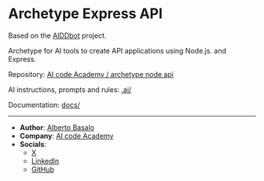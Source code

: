 # Archetype Express API  

Based on the [AIDDbot](https://github.com/AIcodeAcademy/AIDDbot) project.

Archetype for AI tools to create API applications using Node.js. and Express.

Repository: [AI code Academy / archetype node api](https://github.com/AIcodeAcademy/ArchetypeNodeAPI)

AI instructions, prompts and rules: [.ai/](.ai/)

Documentation: [docs/](docs/)


---

- **Author**: [Alberto Basalo](https://albertobasalo.dev)
- **Company**: [AI code Academy](https://aicode.academy)
- **Socials**:
  - [X](https://x.com/albertobasalo)
  - [LinkedIn](https://www.linkedin.com/in/albertobasalo/)
  - [GitHub](https://github.com/albertobasalo)
